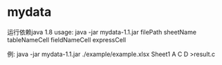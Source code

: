 # mydata

运行依赖java 1.8
usage: java -jar mydata-1.1.jar filePath sheetName tableNameCell fieldNameCell expressCell

例: java -jar mydata-1.1.jar ./example/example.xlsx Sheet1 A C D >result.c
